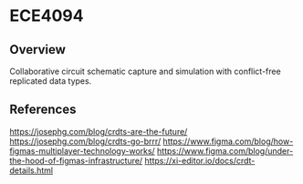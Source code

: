 # ECE4094

## Overview

Collaborative circuit schematic capture and simulation with conflict-free
replicated data types.

## References

https://josephg.com/blog/crdts-are-the-future/
https://josephg.com/blog/crdts-go-brrr/
https://www.figma.com/blog/how-figmas-multiplayer-technology-works/
https://www.figma.com/blog/under-the-hood-of-figmas-infrastructure/
https://xi-editor.io/docs/crdt-details.html
